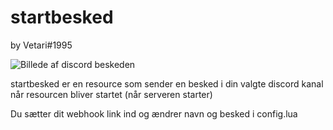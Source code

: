 # startbesked
by Vetari#1995

![Billede af discord beskeden](https://cdn.discordapp.com/attachments/635934050384871436/710730130636668978/serverlog.png)

startbesked er en resource som sender en besked i din valgte discord kanal når resourcen bliver startet (når serveren starter)

Du sætter dit webhook link ind og ændrer navn og besked i config.lua